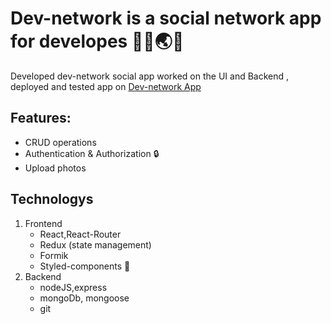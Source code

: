 # Dev-network is a social network app for developes 🎉🎈🌏🎤

Developed dev-network social app worked on the UI and Backend , deployed and tested app on [Dev-network App](https://dev-connector-zakaria.herokuapp.com/)

## Features:

- CRUD operations
- Authentication & Authorization 🔒
- Upload photos

## Technologys

1. Frontend
   - React,React-Router
   - Redux (state management)
   - Formik
   - Styled-components 💅
2. Backend
   - nodeJS,express
   - mongoDb, mongoose
   - git
